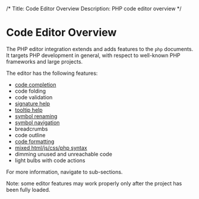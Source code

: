 /*
Title: Code Editor Overview
Description: PHP code editor overview
*/

# Code Editor Overview

The PHP editor integration extends and adds features to the `php` documents. It targets PHP development in general, with respect to well-known PHP frameworks and large projects.

The editor has the following features:

- [code completion](completion)
- code folding
- code validation
- [signature help](signature)
- [tooltip help](tooltips)
- [symbol renaming](refactoring)
- [symbol navigation](navigation)
- breadcrumbs
- code outline
- [code formatting](formatting)
- [mixed html/js/css/php syntax](html-js-css)
- dimming unused and unreachable code
- light bulbs with code actions

For more information, navigate to sub-sections.

Note: some editor features may work properly only after the project has been fully loaded.
